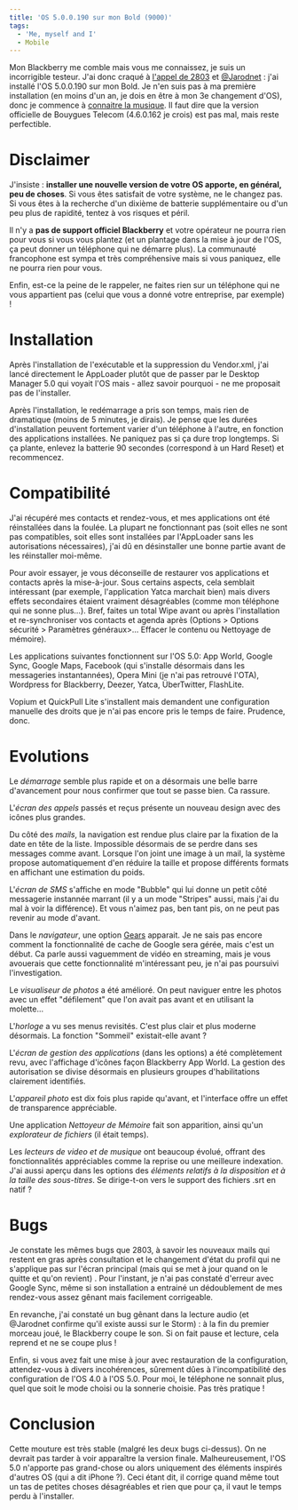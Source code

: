 ```yaml
---
title: 'OS 5.0.0.190 sur mon Bold (9000)'
tags:
  - 'Me, myself and I'
  - Mobile
---
```


Mon Blackberry me comble mais vous me connaissez, je suis un incorrigible
testeur. J'ai donc craqué à
[l'appel de 2803](http://www.vingthuitzerotrois.fr/logiciel/les-nouveautes-du-prochain-os-de-blackberry-6959/)
et [@Jarodnet](https://twitter.com/jarodnet) : j'ai installé l'OS 5.0.0.190 sur
mon Bold. Je n'en suis pas à ma première installation (en moins d'un an, je dois
en être à mon 3e changement d'OS), donc je commence à
[connaitre la musique](http://www.blackberry-fr.com/101/tutoriel-comment-mettre-a-jour-los-de-votre-blackberry/).
Il faut dire que la version officielle de Bouygues Telecom (4.6.0.162 je
crois) est pas mal, mais reste perfectible.

<!-- more -->

# Disclaimer

J'insiste : **installer une nouvelle version de votre OS apporte, en général,
peu de choses**. Si vous êtes satisfait de votre système, ne le changez pas. Si
vous êtes à la recherche d'un dixième de batterie supplémentaire ou d'un peu
plus de rapidité, tentez à vos risques et péril.

Il n'y a **pas de support officiel Blackberry** et votre opérateur ne pourra
rien pour vous si vous vous plantez (et un plantage dans la mise à jour de l'OS,
ça peut donner un téléphone qui ne démarre plus). La communauté francophone est
sympa et très compréhensive mais si vous paniquez, elle ne pourra rien pour
vous.

Enfin, est-ce la peine de le rappeler, ne faites rien sur un téléphone qui ne
vous appartient pas (celui que vous a donné votre entreprise, par exemple) !

# Installation

Après l'installation de l'exécutable et la suppression du Vendor.xml, j'ai lancé
directement le AppLoader plutôt que de passer par le Desktop Manager 5.0 qui
voyait l'OS mais - allez savoir pourquoi - ne me proposait pas de l'installer.

Après l'installation, le redémarrage a pris son temps, mais rien de dramatique
(moins de 5 minutes, je dirais). Je pense que les durées d'installation peuvent
fortement varier d'un téléphone à l'autre, en fonction des applications
installées. Ne paniquez pas si ça dure trop longtemps. Si ça plante, enlevez la
batterie 90 secondes (correspond à un Hard Reset) et recommencez.

# Compatibilité

J'ai récupéré mes contacts et rendez-vous, et mes applications ont été
réinstallées dans la foulée. La plupart ne fonctionnant pas (soit elles ne sont
pas compatibles, soit elles sont installées par l'AppLoader sans les
autorisations nécessaires), j'ai dû en désinstaller une bonne partie avant de
les réinstaller moi-même.

Pour avoir essayer, je vous déconseille de restaurer vos applications et
contacts après la mise-à-jour. Sous certains aspects, cela semblait intéressant
(par exemple, l'application Yatca marchait bien) mais divers effets secondaires
étaient vraiment désagréables (comme mon téléphone qui ne sonne plus…). Bref,
faites un total Wipe avant ou après l'installation et re-synchroniser vos
contacts et agenda après (Options &gt; Options sécurité &gt; Paramètres
généraux&gt;… Effacer le contenu ou Nettoyage de mémoire).

Les applications suivantes fonctionnent sur l'OS 5.0: App World, Google Sync,
Google Maps, Facebook (qui s'installe désormais dans les messageries
instantannées), Opera Mini (je n'ai pas retrouvé l'OTA), Wordpress for
Blackberry, Deezer, Yatca, ÜberTwitter, FlashLite.

Vopium et QuickPull Lite s'installent mais demandent une configuration manuelle
des droits que je n'ai pas encore pris le temps de faire. Prudence, donc.

# Evolutions

Le _démarrage_ semble plus rapide et on a désormais une belle barre d'avancement
pour nous confirmer que tout se passe bien. Ca rassure.

L'_écran des appels_ passés et reçus présente un nouveau design avec des icônes
plus grandes.

Du côté des _mails_, la navigation est rendue plus claire par la fixation de la
date en tête de la liste. Impossible désormais de se perdre dans ses messages
comme avant. Lorsque l'on joint une image à un mail, la système propose
automatiquement d'en réduire la taille et propose différents formats en
affichant une estimation du poids.

L'_écran de SMS_ s'affiche en mode "Bubble" qui lui donne un petit côté
messagerie instannée marrant (il y a un mode "Stripes" aussi, mais j'ai du mal à
voir la différence). Et vous n'aimez pas, ben tant pis, on ne peut pas revenir
au mode d'avant.

Dans le _navigateur_, une option [Gears](http://fr.wikipedia.org/wiki/Gears)
apparait. Je ne sais pas encore comment la fonctionnalité de cache de Google
sera gérée, mais c'est un début. Ca parle aussi vaguemment de vidéo en
streaming, mais je vous avouerais que cette fonctionnalité m'intéressant peu, je
n'ai pas poursuivi l'investigation.

Le _visualiseur de photos_ a été amélioré. On peut naviguer entre les photos
avec un effet "défilement" que l'on avait pas avant et en utilisant la molette…

L'_horloge_ a vu ses menus revisités. C'est plus clair et plus moderne
désormais. La fonction "Sommeil" existait-elle avant ?

L'_écran de gestion des applications_ (dans les options) a été complètement
revu, avec l'affichage d'icônes façon Blackberry App World. La gestion des
autorisation se divise désormais en plusieurs groupes d'habilitations clairement
identifiés.

L'_appareil photo_ est dix fois plus rapide qu'avant, et l'interface offre un
effet de transparence appréciable.

Une application _Nettoyeur de Mémoire_ fait son apparition, ainsi qu'un
_explorateur de fichiers_ (il était temps).

Les _lecteurs de video et de musique_ ont beaucoup évolué, offrant des
fonctionnalités appréciables comme la reprise ou une meilleure indexation. J'ai
aussi aperçu dans les options des _éléments relatifs à la disposition et à la
taille des sous-titres_. Se dirige-t-on vers le support des fichiers .srt en
natif ?

# Bugs

Je constate les mêmes bugs que 2803, à savoir les nouveaux mails qui restent en
gras après consultation et le changement d'état du profil qui ne s'applique pas
sur l'écran principal (mais qui se met à jour quand on le quitte et qu'on
revient) . Pour l'instant, je n'ai pas constaté d'erreur avec Google Sync, même
si son installation a entrainé un dédoublement de mes rendez-vous assez gênant
mais facilement corrigeable.

En revanche, j'ai constaté un bug gênant dans la lecture audio (et @Jarodnet
confirme qu'il existe aussi sur le Storm) : à la fin du premier morceau joué, le
Blackberry coupe le son. Si on fait pause et lecture, cela reprend et ne se
coupe plus !

Enfin, si vous avez fait une mise à jour avec restauration de la configuration,
attendez-vous à divers incohérences, sûrement dûes à l'incompatibilité des
configuration de l'OS 4.0 à l'OS 5.0\. Pour moi, le téléphone ne sonnait plus,
quel que soit le mode choisi ou la sonnerie choisie. Pas très pratique !

# Conclusion

Cette mouture est très stable (malgré les deux bugs ci-dessus). On ne devrait
pas tarder à voir apparaître la version finale. Malheureusement, l'OS 5.0
n'apporte pas grand-chose ou alors uniquement des éléments inspirés d'autres OS
(qui a dit iPhone ?). Ceci étant dit, il corrige quand même tout un tas de
petites choses désagréables et rien que pour ça, il vaut le temps perdu à
l'installer.
